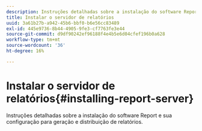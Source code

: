 ```yaml
---
description: Instruções detalhadas sobre a instalação do software Report e sua configuração para geração e distribuição de relatórios.
title: Instalar o servidor de relatórios
uuid: 3a61b27b-a942-45b6-bbf0-b6e56cc83489
exl-id: 445e9736-8b44-4905-9fe3-cf7763fe3e44
source-git-commit: d9df90242ef96188f4e4b5e6d04cfef196b0a628
workflow-type: tm+mt
source-wordcount: '36'
ht-degree: 16%

---
```


# Instalar o servidor de relatórios{#installing-report-server}

Instruções detalhadas sobre a instalação do software Report e sua configuração para geração e distribuição de relatórios.
